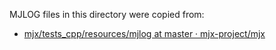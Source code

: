 MJLOG files in this directory were copied from:

* [mjx/tests_cpp/resources/mjlog at master · mjx-project/mjx](https://github.com/mjx-project/mjx/tree/master/tests_cpp/resources/mjlog)
